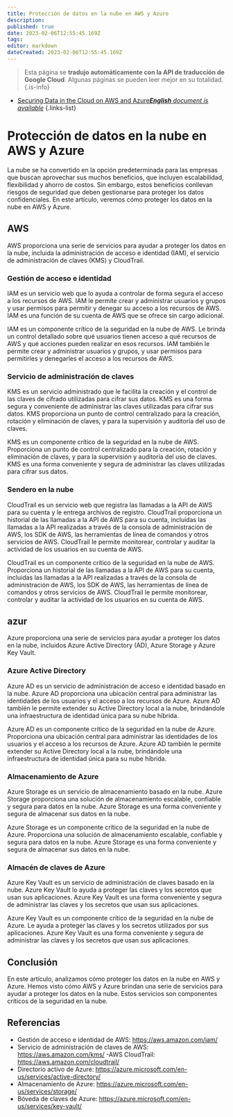 ```yaml
---
title: Protección de datos en la nube en AWS y Azure
description: 
published: true
date: 2023-02-06T12:55:45.169Z
tags: 
editor: markdown
dateCreated: 2023-02-06T12:55:45.169Z
---
```


> Esta página se **tradujo automáticamente con la API de traducción de Google Cloud**.
Algunas páginas se pueden leer mejor en su totalidad.{.is-info}



- [Securing Data in the Cloud on AWS and Azure***English** document is available*](/en/Knowledge-base/Cloud/securing-data-in-the-cloud-on-aws-and-azure)
{.links-list}


# Protección de datos en la nube en AWS y Azure

La nube se ha convertido en la opción predeterminada para las empresas que buscan aprovechar sus muchos beneficios, que incluyen escalabilidad, flexibilidad y ahorro de costos. Sin embargo, estos beneficios conllevan riesgos de seguridad que deben gestionarse para proteger los datos confidenciales. En este artículo, veremos cómo proteger los datos en la nube en AWS y Azure.

## AWS

AWS proporciona una serie de servicios para ayudar a proteger los datos en la nube, incluida la administración de acceso e identidad (IAM), el servicio de administración de claves (KMS) y CloudTrail.

### Gestión de acceso e identidad

IAM es un servicio web que lo ayuda a controlar de forma segura el acceso a los recursos de AWS. IAM le permite crear y administrar usuarios y grupos y usar permisos para permitir y denegar su acceso a los recursos de AWS. IAM es una función de su cuenta de AWS que se ofrece sin cargo adicional.

IAM es un componente crítico de la seguridad en la nube de AWS. Le brinda un control detallado sobre qué usuarios tienen acceso a qué recursos de AWS y qué acciones pueden realizar en esos recursos. IAM también le permite crear y administrar usuarios y grupos, y usar permisos para permitirles y denegarles el acceso a los recursos de AWS.

### Servicio de administración de claves

KMS es un servicio administrado que le facilita la creación y el control de las claves de cifrado utilizadas para cifrar sus datos. KMS es una forma segura y conveniente de administrar las claves utilizadas para cifrar sus datos. KMS proporciona un punto de control centralizado para la creación, rotación y eliminación de claves, y para la supervisión y auditoría del uso de claves.

KMS es un componente crítico de la seguridad en la nube de AWS. Proporciona un punto de control centralizado para la creación, rotación y eliminación de claves, y para la supervisión y auditoría del uso de claves. KMS es una forma conveniente y segura de administrar las claves utilizadas para cifrar sus datos.

### Sendero en la nube

CloudTrail es un servicio web que registra las llamadas a la API de AWS para su cuenta y le entrega archivos de registro. CloudTrail proporciona un historial de las llamadas a la API de AWS para su cuenta, incluidas las llamadas a la API realizadas a través de la consola de administración de AWS, los SDK de AWS, las herramientas de línea de comandos y otros servicios de AWS. CloudTrail le permite monitorear, controlar y auditar la actividad de los usuarios en su cuenta de AWS.

CloudTrail es un componente crítico de la seguridad en la nube de AWS. Proporciona un historial de las llamadas a la API de AWS para su cuenta, incluidas las llamadas a la API realizadas a través de la consola de administración de AWS, los SDK de AWS, las herramientas de línea de comandos y otros servicios de AWS. CloudTrail le permite monitorear, controlar y auditar la actividad de los usuarios en su cuenta de AWS.

## azur

Azure proporciona una serie de servicios para ayudar a proteger los datos en la nube, incluidos Azure Active Directory (AD), Azure Storage y Azure Key Vault.

### Azure Active Directory

Azure AD es un servicio de administración de acceso e identidad basado en la nube. Azure AD proporciona una ubicación central para administrar las identidades de los usuarios y el acceso a los recursos de Azure. Azure AD también le permite extender su Active Directory local a la nube, brindándole una infraestructura de identidad única para su nube híbrida.

Azure AD es un componente crítico de la seguridad en la nube de Azure. Proporciona una ubicación central para administrar las identidades de los usuarios y el acceso a los recursos de Azure. Azure AD también le permite extender su Active Directory local a la nube, brindándole una infraestructura de identidad única para su nube híbrida.

### Almacenamiento de Azure

Azure Storage es un servicio de almacenamiento basado en la nube. Azure Storage proporciona una solución de almacenamiento escalable, confiable y segura para datos en la nube. Azure Storage es una forma conveniente y segura de almacenar sus datos en la nube.

Azure Storage es un componente crítico de la seguridad en la nube de Azure. Proporciona una solución de almacenamiento escalable, confiable y segura para datos en la nube. Azure Storage es una forma conveniente y segura de almacenar sus datos en la nube.

### Almacén de claves de Azure

Azure Key Vault es un servicio de administración de claves basado en la nube. Azure Key Vault lo ayuda a proteger las claves y los secretos que usan sus aplicaciones. Azure Key Vault es una forma conveniente y segura de administrar las claves y los secretos que usan sus aplicaciones.

Azure Key Vault es un componente crítico de la seguridad en la nube de Azure. Le ayuda a proteger las claves y los secretos utilizados por sus aplicaciones. Azure Key Vault es una forma conveniente y segura de administrar las claves y los secretos que usan sus aplicaciones.

## Conclusión

En este artículo, analizamos cómo proteger los datos en la nube en AWS y Azure. Hemos visto cómo AWS y Azure brindan una serie de servicios para ayudar a proteger los datos en la nube. Estos servicios son componentes críticos de la seguridad en la nube.

## Referencias

- Gestión de acceso e identidad de AWS: https://aws.amazon.com/iam/
- Servicio de administración de claves de AWS: https://aws.amazon.com/kms/
-AWS CloudTrail: https://aws.amazon.com/cloudtrail/
- Directorio activo de Azure: https://azure.microsoft.com/en-us/services/active-directory/
- Almacenamiento de Azure: https://azure.microsoft.com/en-us/services/storage/
- Bóveda de claves de Azure: https://azure.microsoft.com/en-us/services/key-vault/